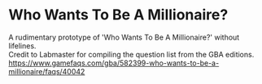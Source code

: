 # Who Wants To Be A Millionaire?
A rudimentary prototype of 'Who Wants To Be A Millionaire?' without lifelines.
<br>Credit to Labmaster for compiling the question list from the GBA editions.
<br>https://www.gamefaqs.com/gba/582399-who-wants-to-be-a-millionaire/faqs/40042
